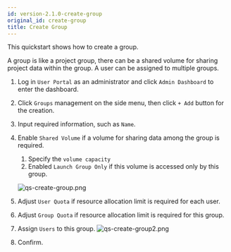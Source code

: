 ```yaml
---
id: version-2.1.0-create-group
original_id: create-group
title: Create Group
---
```


This quickstart shows how to create a group.

A group is like a project group, there can be a shared volume for sharing project data within the group.
A user can be assigned to multiple groups.

1. Log in `User Portal` as an administrator and click `Admin Dashboard` to enter the dashboard.

2. Click `Groups` management on the side menu, then click `+ Add` button for the creation.

3. Input required information, such as `Name`.

4. Enable `Shared Volume` if a volume for sharing data among the group is required.
   1. Specify the `volume capacity`
   2. Enabled `Launch Group Only` if this volume is accessed only by this group.

   ![qs-create-group.png](assets/qs-create-group.png)

5. Adjust `User Quota` if resource allocation limit is required for each user.

6. Adjust `Group Quota` if resource allocation limit is required for this group.

7. Assign `Users` to this group.
    ![qs-create-group2.png](assets/qs-create-group2.png)

8. Confirm.
